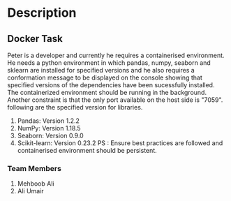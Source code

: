 # Description

## Docker Task

Peter is a developer and currently he requires a containerised environment. He needs a python environment in which pandas, numpy, seaborn and sklearn are installed for specified versions and he also requires a conformation message to be displayed on the console showing that specified versions of the dependencies have been sucessfully installed. The containerized environment should be running in the background. Another constraint is that the only port available on the host side is "7059".
following are the specified version for libraries.
1. Pandas:
	Version 1.2.2
2. NumPy:
	Version 1.18.5
3. Seaborn:
	Version 0.9.0
4. Scikit-learn:
	Version 0.23.2
PS : Ensure best practices are followed and containerised environment should be persistent. 


### Team Members 
1. Mehboob Ali
2. Ali Umair

